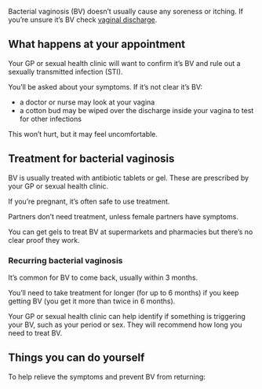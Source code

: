 Bacterial vaginosis (BV) doesn’t usually cause any soreness or itching. If
you’re unsure it’s BV check [vaginal discharge](/conditions/vaginal-discharge).

## What happens at your appointment

Your GP or sexual health clinic will want to confirm it’s BV and rule out a
sexually transmitted infection (STI).

You’ll be asked about your symptoms. If it’s not clear it’s BV:

- a doctor or nurse may look at your vagina
- a cotton bud may be wiped over the discharge inside your vagina to test for
  other infections

This won’t hurt, but it may feel uncomfortable.

## Treatment for bacterial vaginosis

BV is usually treated with antibiotic tablets or gel. These are prescribed by
your GP or sexual health clinic.

If you’re pregnant, it’s often safe to use treatment.

Partners don’t need treatment, unless female partners have symptoms.

You can get gels to treat BV at supermarkets and pharmacies but there’s no
clear proof they work.

### Recurring bacterial vaginosis

It’s common for BV to come back, usually within 3 months.

You’ll need to take treatment for longer (for up to 6 months) if you keep
getting BV (you get it more than twice in 6 months).

Your GP or sexual health clinic can help identify if something is triggering
your BV, such as your period or sex. They will recommend how long you need to
treat BV.

## Things you can do yourself

To help relieve the symptoms and prevent BV from returning:
